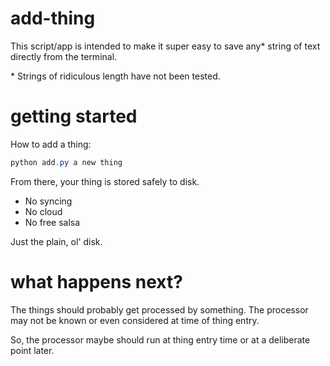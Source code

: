 # add-thing
This script/app is intended to make it super easy to save any\* string of text directly from the terminal.

\* Strings of ridiculous length have not been tested.

# getting started
How to add a thing:
```powershell
python add.py a new thing
```

From there, your thing is stored safely to disk.
- No syncing
- No cloud
- No free salsa

Just the plain, ol' disk.

# what happens next?
The things should probably get processed by something. The processor may not be known or even considered at time of thing entry.

So, the processor maybe should run at thing entry time or at a deliberate point later.